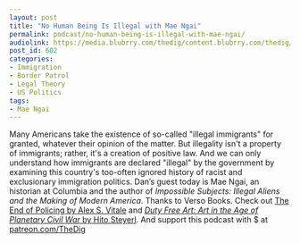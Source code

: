 ```yaml
---
layout: post
title: "No Human Being Is Illegal with Mae Ngai"
permalink: podcast/no-human-being-is-illegal-with-mae-ngai/
audiolink: https://media.blubrry.com/thedig/content.blubrry.com/thedig/The_Dig_-_EP_98_-_Ngai.mp3
post_id: 602
categories: 
- Immigration
- Border Patrol
- Legal Theory
- US Politics
tags: 
- Mae Ngai
---
```


Many Americans take the existence of so-called "illegal immigrants" for granted, whatever their opinion of the matter. But illegality isn't a property of immigrants; rather, it's a creation of positive law. And we can only understand how immigrants are declared "illegal" by the government by examining this country's too-often ignored history of racist and exclusionary immigration politics. Dan’s guest today is Mae Ngai, an historian at Columbia and the author of *Impossible Subjects: Illegal Aliens and the Making of Modern America*. Thanks to Verso Books. Check out [The End of Policing by Alex S. Vitale](versobooks.com/books/2426-the-end-of-policing) and [*Duty Free Art: Art in the Age of Planetary Civil War* by Hito Steyerl](versobooks.com/books/2553-duty-free-art). And support this podcast with $ at [patreon.com/TheDig](http://www.patreon.com/TheDig) 

